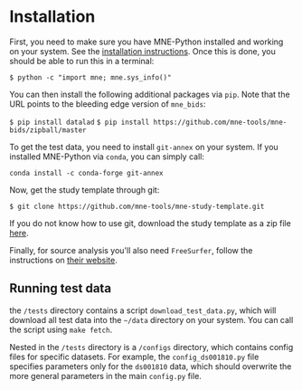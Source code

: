 # Installation

First, you need to make sure you have MNE-Python installed and working on your
system. See the [installation instructions](http://martinos.org/mne/stable/install_mne_python.html).
Once this is done, you should be able to run this in a terminal:

`$ python -c "import mne; mne.sys_info()"`

You can then install the following additional packages via `pip`. Note that
the URL points to the bleeding edge version of `mne_bids`:

`$ pip install datalad`
`$ pip install https://github.com/mne-tools/mne-bids/zipball/master`

To get the test data, you need to install `git-annex` on your system. If you
installed MNE-Python via `conda`, you can simply call:

`conda install -c conda-forge git-annex`

Now, get the study template through git:

`$ git clone https://github.com/mne-tools/mne-study-template.git`

If you do not know how to use git, download the study template as a zip file
[here](https://github.com/mne-tools/mne-study-template/archive/master.zip).

Finally, for source analysis you'll also need `FreeSurfer`, follow the
instructions on [their website](https://surfer.nmr.mgh.harvard.edu/).

## Running test data

the `/tests` directory contains a script `download_test_data.py`, which will
download all test data into the `~/data` directory on your system. You can
call the script using `make fetch`.

Nested in the `/tests` directory is a `/configs` directory, which contains
config files for specific datasets. For example, the `config_ds001810.py` file
specifies parameters only for the `ds001810` data, which should overwrite the
more general parameters in the main `config.py` file.
